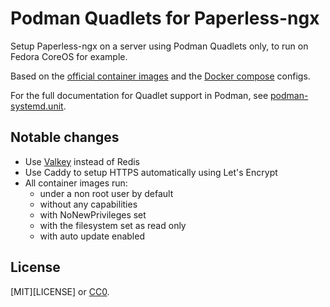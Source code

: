 # Podman Quadlets for Paperless-ngx

Setup Paperless-ngx on a server using Podman Quadlets only, to run on Fedora
CoreOS for example.

Based on the
[official container images](https://docs.paperless-ngx.com/setup/#installation)
and the [Docker compose](https://github.com/paperless-ngx/paperless-ngx/tree/dev/docker/compose)
configs.

For the full documentation for Quadlet support in Podman, see
[podman-systemd.unit](https://docs.podman.io/en/latest/markdown/podman-systemd.unit.5.html).

## Notable changes

- Use [Valkey](https://valkey.io/) instead of Redis
- Use Caddy to setup HTTPS automatically using Let's Encrypt
- All container images run:
  - under a non root user by default
  - without any capabilities
  - with NoNewPrivileges set
  - with the filesystem set as read only
  - with auto update enabled

## License

[MIT][LICENSE] or [CC0](https://creativecommons.org/public-domain/cc0/).
